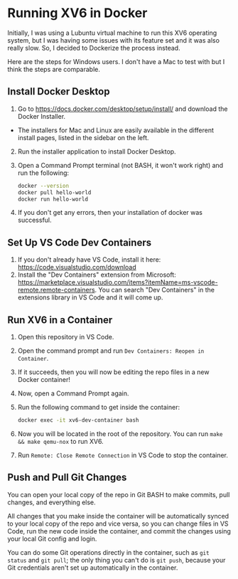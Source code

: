 # Running XV6 in Docker

Initially, I was using a Lubuntu virtual machine to run this XV6 operating system, but I was having some issues with its feature set and it was also really slow. So, I decided to Dockerize the process instead.

Here are the steps for Windows users. I don't have a Mac to test with but I think the steps are comparable.

## Install Docker Desktop

1. Go to https://docs.docker.com/desktop/setup/install/ and download the Docker Installer.
  - The installers for Mac and Linux are easily available in the different install pages, listed in the sidebar on the left.
2. Run the installer application to install Docker Desktop.
3. Open a Command Prompt terminal (not BASH, it won't work right) and run the following:

    ```bash
    docker --version
    docker pull hello-world
    docker run hello-world
    ```

4. If you don't get any errors, then your installation of docker was successful.

## Set Up VS Code Dev Containers

1. If you don't already have VS Code, install it here: https://code.visualstudio.com/download
2. Install the "Dev Containers" extension from Microsoft: https://marketplace.visualstudio.com/items?itemName=ms-vscode-remote.remote-containers. You can search "Dev Containers" in the extensions library in VS Code and it will come up.

## Run XV6 in a Container

1. Open this repository in VS Code.
2. Open the command prompt and run `Dev Containers: Reopen in Container`.
3. If it succeeds, then you will now be editing the repo files in a new Docker container!
4. Now, open a Command Prompt again.
5. Run the following command to get inside the container:

    ```bash
    docker exec -it xv6-dev-container bash
    ```

6. Now you will be located in the root of the repository. You can run `make && make qemu-nox` to run XV6.
7. Run `Remote: Close Remote Connection` in VS Code to stop the container.

## Push and Pull Git Changes

You can open your local copy of the repo in Git BASH to make commits, pull changes, and everything else.

All changes that you make inside the container will be automatically synced to your local copy of the repo and vice versa, so you can change files in VS Code, run the new code inside the container, and commit the changes using your local Git config and login.

You can do some Git operations directly in the container, such as `git status` and `git pull`; the only thing you can't do is `git push`, because your Git credentials aren't set up automatically in the container.